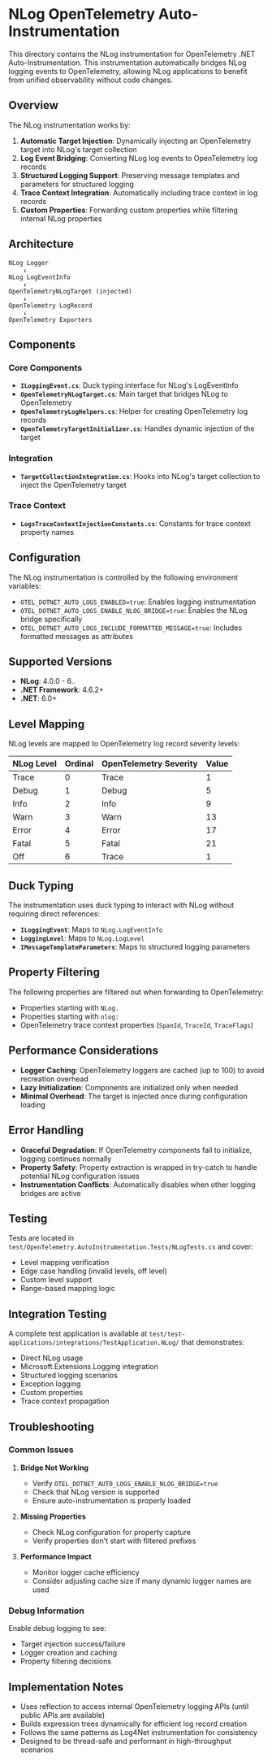# NLog OpenTelemetry Auto-Instrumentation

This directory contains the NLog instrumentation for OpenTelemetry .NET Auto-Instrumentation. This instrumentation automatically bridges NLog logging events to OpenTelemetry, allowing NLog applications to benefit from unified observability without code changes.

## Overview

The NLog instrumentation works by:
1. **Automatic Target Injection**: Dynamically injecting an OpenTelemetry target into NLog's target collection
2. **Log Event Bridging**: Converting NLog log events to OpenTelemetry log records
3. **Structured Logging Support**: Preserving message templates and parameters for structured logging
4. **Trace Context Integration**: Automatically including trace context in log records
5. **Custom Properties**: Forwarding custom properties while filtering internal NLog properties

## Architecture

```
NLog Logger
    ↓
NLog LogEventInfo
    ↓
OpenTelemetryNLogTarget (injected)
    ↓
OpenTelemetry LogRecord
    ↓
OpenTelemetry Exporters
```

## Components

### Core Components

- **`ILoggingEvent.cs`**: Duck typing interface for NLog's LogEventInfo
- **`OpenTelemetryNLogTarget.cs`**: Main target that bridges NLog to OpenTelemetry
- **`OpenTelemetryLogHelpers.cs`**: Helper for creating OpenTelemetry log records
- **`OpenTelemetryTargetInitializer.cs`**: Handles dynamic injection of the target

### Integration

- **`TargetCollectionIntegration.cs`**: Hooks into NLog's target collection to inject the OpenTelemetry target

### Trace Context

- **`LogsTraceContextInjectionConstants.cs`**: Constants for trace context property names

## Configuration

The NLog instrumentation is controlled by the following environment variables:

- `OTEL_DOTNET_AUTO_LOGS_ENABLED=true`: Enables logging instrumentation
- `OTEL_DOTNET_AUTO_LOGS_ENABLE_NLOG_BRIDGE=true`: Enables the NLog bridge specifically
- `OTEL_DOTNET_AUTO_LOGS_INCLUDE_FORMATTED_MESSAGE=true`: Includes formatted messages as attributes

## Supported Versions

- **NLog**: 4.0.0 - 6.*.*
- **.NET Framework**: 4.6.2+
- **.NET**: 6.0+

## Level Mapping

NLog levels are mapped to OpenTelemetry log record severity levels:

| NLog Level | Ordinal | OpenTelemetry Severity | Value |
|------------|---------|------------------------|-------|
| Trace      | 0       | Trace                  | 1     |
| Debug      | 1       | Debug                  | 5     |
| Info       | 2       | Info                   | 9     |
| Warn       | 3       | Warn                   | 13    |
| Error      | 4       | Error                  | 17    |
| Fatal      | 5       | Fatal                  | 21    |
| Off        | 6       | Trace                  | 1     |

## Duck Typing

The instrumentation uses duck typing to interact with NLog without requiring direct references:

- **`ILoggingEvent`**: Maps to `NLog.LogEventInfo`
- **`LoggingLevel`**: Maps to `NLog.LogLevel`
- **`IMessageTemplateParameters`**: Maps to structured logging parameters

## Property Filtering

The following properties are filtered out when forwarding to OpenTelemetry:
- Properties starting with `NLog.`
- Properties starting with `nlog:`
- OpenTelemetry trace context properties (`SpanId`, `TraceId`, `TraceFlags`)

## Performance Considerations

- **Logger Caching**: OpenTelemetry loggers are cached (up to 100) to avoid recreation overhead
- **Lazy Initialization**: Components are initialized only when needed
- **Minimal Overhead**: The target is injected once during configuration loading

## Error Handling

- **Graceful Degradation**: If OpenTelemetry components fail to initialize, logging continues normally
- **Property Safety**: Property extraction is wrapped in try-catch to handle potential NLog configuration issues
- **Instrumentation Conflicts**: Automatically disables when other logging bridges are active

## Testing

Tests are located in `test/OpenTelemetry.AutoInstrumentation.Tests/NLogTests.cs` and cover:
- Level mapping verification
- Edge case handling (invalid levels, off level)
- Custom level support
- Range-based mapping logic

## Integration Testing

A complete test application is available at `test/test-applications/integrations/TestApplication.NLog/` that demonstrates:
- Direct NLog usage
- Microsoft.Extensions.Logging integration
- Structured logging scenarios
- Exception logging
- Custom properties
- Trace context propagation

## Troubleshooting

### Common Issues

1. **Bridge Not Working**
   - Verify `OTEL_DOTNET_AUTO_LOGS_ENABLE_NLOG_BRIDGE=true`
   - Check that NLog version is supported
   - Ensure auto-instrumentation is properly loaded

2. **Missing Properties**
   - Check NLog configuration for property capture
   - Verify properties don't start with filtered prefixes

3. **Performance Impact**
   - Monitor logger cache efficiency
   - Consider adjusting cache size if many dynamic logger names are used

### Debug Information

Enable debug logging to see:
- Target injection success/failure
- Logger creation and caching
- Property filtering decisions

## Implementation Notes

- Uses reflection to access internal OpenTelemetry logging APIs (until public APIs are available)
- Builds expression trees dynamically for efficient log record creation
- Follows the same patterns as Log4Net instrumentation for consistency
- Designed to be thread-safe and performant in high-throughput scenarios 